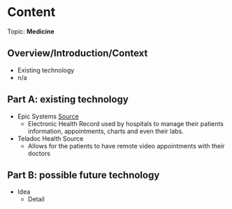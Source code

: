 # Content
Topic: **Medicine**

## Overview/Introduction/Context
* Existing technology
* n/a

## Part A: existing technology
* Epic Systems <a href="https://www.ehrinpractice.com/epic-ehr-software-profile-119.html" target="_blank">Source</a>
  * Electronic Health Record used by hospitals to manage their patients information, appointments, charts and even their labs.
* Teladoc Health <a hrec="https://hr.princeton.edu/thrive/wellness-resources/teladoc" target="_blank"> Source </a>
  * Allows for the patients to have remote video appointments with their doctors
 
 

## Part B: possible future technology
* Idea
  * Detail
